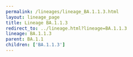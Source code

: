 ```yaml
---
permalink: /lineages/lineage_BA.1.1.3.html
layout: lineage_page
title: Lineage BA.1.1.3
redirect_to: ../lineage.html?lineage=BA.1.1.3
lineage: BA.1.1.3
parent: BA.1.1
children: ['BA.1.1.3']
---
```

